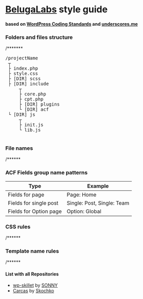 # [BelugaLabs](https://belugalab.com/) style guide
#### based on [WordPress Coding Standards](https://codex.wordpress.org/WordPress_Coding_Standards) and [underscores.me](https://github.com/Automattic/_s) 


### Folders and files structure
/*******

<pre>/projectName  
 ┬  
 ├ index.php  
 ├ style.css  
 ├ [DIR] scss 
 ├ [DIR] include
     ┬  
     ├ core.php
     ├ cpt.php
     ├ [DIR] plugins
     └ [DIR] acf
 └ [DIR] js
     ┬  
     ├ init.js
     └ lib.js     
 </pre>


### File names
/******

### ACF Fields group name patterns
| Type|Example|
|---|---|
|Fields for page|Page: Home|
|Fields for single post|Single: Post, Single: Team|
|Fields for Option page|Option: Global|



### CSS rules
/******

### Template name rules
/******

#### List with all Repositories
- [wp-skillet](https://github.com/iceanothers/wp-skillet) by [SONNY](https://github.com/iceanothers)
- [Carcas](https://github.com/vskochko/carcas) by [Skochko](https://github.com/vskochko)
